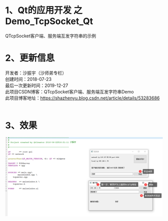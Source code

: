 # 1、Qt的应用开发 之 Demo_TcpSocket_Qt
QTcpSocket客户端、服务端互发字符串的示例
<BR/> 
# 2、更新信息
开发者：沙振宇（沙师弟专栏）<BR/>
创建时间：2018-07-23<BR/>
最后一次更新时间：2019-12-27<BR/>
此项目CSDN博客：QTcpSocket客户端、服务端互发字符串Demo <BR/>
此项目博客地址：https://shazhenyu.blog.csdn.net/article/details/53283686 <BR/>
<BR/>
# 3、效果
![image](https://github.com/ShaShiDiZhuanLan/Demo_TcpSocket_Qt/blob/master/%E6%95%88%E6%9E%9C1.png) 